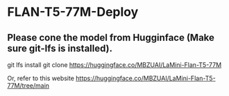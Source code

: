 # FLAN-T5-77M-Deploy
## Please cone the model from Hugginface (Make sure git-lfs is installed).
  git lfs install
git clone https://huggingface.co/MBZUAI/LaMini-Flan-T5-77M

Or, refer to this website
https://huggingface.co/MBZUAI/LaMini-Flan-T5-77M/tree/main
